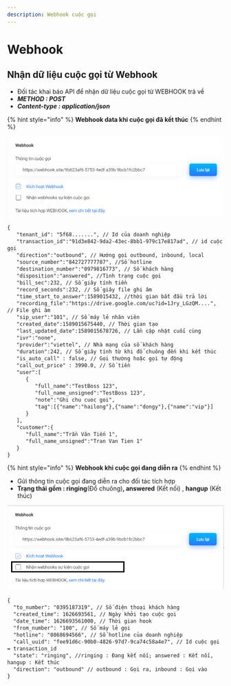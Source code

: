 ```yaml
---
description: Webhook cuộc gọi
---
```


# Webhook

## Nhận dữ liệu cuộc gọi từ Webhook

* Đối tác khai báo API để nhận dữ liệu cuộc gọi từ WEBHOOK trả về
* _**METHOD : POST**_
* _**Content-type : application/json**_

{% hint style="info" %}
**Webhook data khi cuộc gọi đã kết thúc**
{% endhint %}

![](../.gitbook/assets/image%20%286%29.png)

```text
{
   "tenant_id": "5f68.......", // Id của doanh nghiệp
   "transaction_id":"91d3e842-9da2-43ec-8bb1-979c17e817ad", // id cuộc gọi
   "direction":"outbound", // Hướng gọi outbound, inbound, local
   "source_number":"842727777787", //Số hotline
   "destination_number":"0979816773", // Số khách hàng
   "disposition":"answered", //Tình trạng cuộc gọi
   "bill_sec":232, // Số giây tính tiền
   "record_seconds":232, // Số giây file ghi âm
   "time_start_to_answer":1589015432, //thời gian bắt đầu trả lời
   "recording_file":"https://drive.google.com/uc?id=1Jry_LGzQM....", // File ghi âm
   "sip_user":"101", // Số máy lẻ nhân viên
   "created_date":1589015675440, // Thời gian tạo
   "last_updated_date":1589015678726, // Lần cập nhật cuối cùng
   "ivr":"none",
   "provider":"viettel", // Nhà mạng của số khách hàng
   "duration":242, // Số giây tính từ khi đổ chuông đến khi kết thúc
   "is_auto_call" : false, // Gọi thường hoặc gọi tự động
   "call_out_price" : 3990.0, // Số tiền
   "user":[
      {
         "full_name":"TestBoss 123",
         "full_name_unsigned":"TestBoss 123",
         "note":"Ghi chu cuoc goi",
         "tag":[{"name":"hailong"},{"name":"dongy"},{"name":"vip"}]
      }
   ],
   "customer":{
      "full_name":"Trần Văn Tiến 1",
      "full_name_unsigned":"Tran Van Tien 1"
   }
}
```

{% hint style="info" %}
**Webhook khi cuộc gọi đang diễn ra**
{% endhint %}

* Gửi thông tin cuộc gọi đang diễn ra cho đối tác tích hợp
* **Trạng thái gồm : ringing**\(Đổ chuông\)**, answered** \(Kết nối\) , **hangup** \(Kết thúc\)

![](../.gitbook/assets/image%20%284%29.png)

```text
{
  "to_number": "0395187319", // Số điện thoại khách hàng
  "created_time": 1626693561, // Ngày khởi tạo cuộc gọi
  "date_time": 1626693561000, // Thời gian hook
  "from_number": "100", // Số máy lẻ gọi
  "hotline": "0868694566", // Số hotline của doanh nghiệp
  "call_uuid": "fee91d6c-90b0-4826-97d7-9ca74c58a4e7", // Id cuộc gọi = transaction_id
  "state": "ringing", //ringing : Đang kết nối; answered : Kết nối, hangup : Kết thúc 
  "direction": "outbound" // outbound : Gọi ra, inbound : Gọi vào
}
```

